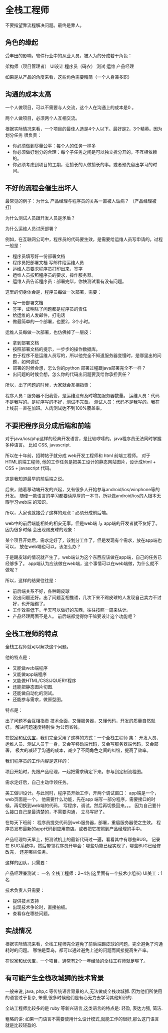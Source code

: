# 全栈工程师

不要指望靠流程解决问题。最终是靠人。

## 角色的缘起

受丰田的影响，软件行业中的从业人员，被人为的分成若干角色：

架构师（项目管理者）
UI设计
程序员（码农）
测试
运维
产品经理

如果是从产品的角度来看，这些角色需要精简（一个人身兼多职）

## 沟通的成本太高

一个人做项目，可以不需要与人交流，这个人在沟通上的成本是0 。

两个人做项目，必须两个人互相交流。

根据实际情况来看，一个项目的最佳人选是4个人以下。最好是2，3个精英。因为划分任务
很负责：

- 你必须做到尽量公平：每个人的任务一样多
- 你必须做好划分的合理：每个子任务之间是可以独立拆分开的，不互相依赖的。
- 你必须考虑到项目的工期，让擅长的人做擅长的事。或者预先留出学习的时间。


## 不好的流程会催生出坏人

最常见的例子：为什么 产品经理与程序员的关系一直被人诟病？
（产品经理被打）

为什么测试人员跟开发人员是矛盾？

为什么运维人员讨厌部署？


例如，在互联网公司中，程序员的代码要生效，是需要给运维人员写申请的。过程一般是：

- 程序员填写好一份部署文档
- 程序员把部署文档 写邮件给运维人员
- 运维人员要求程序员打印出来，签字
- 运维人员按照程序员的要求，操作服务器。
- 运维人员告诉程序员：部署完毕，你快测试看有没有问题。

这里的切身体会是，程序员每做一次部署，需要：

- 写一份部署文档
- 签字，证明除了问题都是程序员的责任
- 给运维的人发邮件，打电话
- 做最简单的一个部署，也要2，3个小时。

运维人员每做一次部署，也仿佛掉了一层皮：

- 拿到部署文档
- 按照部署文档的提示，一步步的操作数据库。
- 由于程序不是运维人员写的，所以他完全不知道服务器变慢时，是哪里出的问题，如何调试
- 部署的时候会想，怎么你的python 部署过程跟java部署完全不一样？
- 出问题的时候会想，怎么你的代码出问题要我给你承担责任？

所以，出了问题的时候，大家就会互相指责：

程序人员：服务器不归我管，是运维没有及时增加服务器数量。
运维人员：代码不是我写的。是程序写的不好，测试不完备。
测试人员：代码不是我写的。我在上线前一直在加班。人肉测试达不到100%覆盖率。

## 不要把程序员分成后端和前端

对于java/ios/php这样的经典开发语言，是比较啰嗦的。java程序员无法同时掌握多种语言。
比如 CSS, javascript.

所以在十年前，招聘帖子就分成 web开发工程师和 html 前端工程师。
对于HTML前端工程师, 他的工作任务是把美工设计的静态网站图片，设计成html + CSS + javascript
代码。

这是我知道最早的前后端之说。

后来，随着移动端开发的兴起，又有很多人开始参与android/ios/winphone等的开发。
随便一款语言的学习都要读厚厚的一本书，所以做android/ios的人根本无暇学习web端
的知识。

所以，大家也就接受了这样的观点：必须分成前后端。

web中的前后端能相处的相安无事。但是web端 与 app端的开发者就不友好了。因为很多时候
会出现踢皮球的现象：

某个项目开始后，需求定好了，该划分工作了，但是发现有个需求，放在app端也可以，
放在web端也可以。该怎么办？

于是踢皮球的情况就产生了。web端认为这个东西应该做在app端，自己的任务已经够多了。
app端认为应该做在web端，这个事情可以在web端做，为什么就不做呢？

所以，这样的结果往往是：

- 前后端关系不好，各种踢皮球
- 没出问题还好。出了问题互相推诿，几次下来不踢皮球的人发现自己卖力不讨好，也开始踢了。
- 工作效率低下。半天可以做好的东西，往往按照一周来估计。
- 产品经理两面不是人。 前后端都觉得你干嘛要设计这个功能呢？


## 全栈工程师的特点

全栈工程师就可以解决这个问题。

他的特点是：

- 又能做web端程序
- 又能做app端程序
- 又能做HTML/CSS/JQUERY程序
- 还能把静态图片切图.
- 还能做自动化的测试。
- 还能参与需求，做原型图。

特点是：

出了问题不会互相指责
技术全面，又懂服务器，又懂代码，开发的质量自然就好。
解决问题速度特别快
为公司省钱。

在[悦家](www.yuewz.com)和[优优宝](www.uubpay.com)，我们完全采用了这样的方式：一个全栈工程师
集： 开发人员、运维人员、测试人员于一身，又会写移动端代码，又会写服务器端代码，又会部署，
极大的减轻了沟通的成本，减少了不同角色之间的纠纷，提高了效率。

我们程序员的工作内容是这样的：

项目开始时，先跟产品经理，一起把需求确定下来。参与到定制流程图。

需求定好后，自己主动申领任务。

美工做UI设计。与此同时，程序员开始工作，开两个调试窗口： app端是一个，web页面是一个。
他需要什么功能，先在app 端写一部分程序，需要接口的时候，再切换到web端的代码，
写程序，调试。然后再切换回来。。。 因为自己要什么接口自己是最清楚的，不需要沟通，
立马写好了。

在每天下班前：
程序员提交代码到web服务器，部署，重启服务器使之生效。
程序员发布最新的app代码到应用商店。或者把它按照到产品经理的手中。

产品经理每天早上，把测试机上的最新代码过一遍，看看其中有哪些BUG。 记录在
BUG系统中。然后带领程序员开早会：哪些功能已经实现了，哪些BUG已经修改完，
还差哪些任务。

这样的团队，只需要：

产品经理兼测试： 一名
全栈工程师：2~4名(这里面有一个技术小组长)
UI美工：1名

技术负责人只需要：
- 提供技术支持
- 出现技术争论时，直接拍板。
- 查看存在哪些问题。

## 实战情况

根据实际情况来看，全栈工程师完全避免了前后端踢皮球的问题，完全避免了沟通耗时的问题。
哪怕是菜鸟，都可以通过避免上述的问题而间接提高生产率。

在悦家和优优宝，一个项目，通常有2个一年经验的全栈工程师就足够了。

## 有可能产生全栈攻城狮的技术背景

一般来说, java, php,c 等传统语言背景的人,无法做成全栈攻城狮. 因为他们所使用的语言过于复杂,
笨重,很多时候他们是有心无力去学习其他知识的.

全站工程师比较多的是 ruby 等新兴语言,这类语言的特点是: 轻盈, 表达力强, 简洁.

粗略的讲: 如果一门语言不需要使用什么设计模式,就能工作的很好,那么这门语言就是比较轻盈的.
